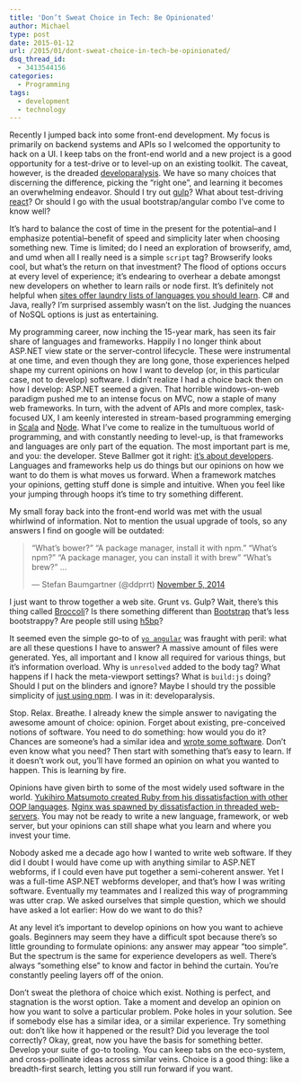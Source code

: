 ```yaml
---
title: 'Don’t Sweat Choice in Tech: Be Opinionated'
author: Michael
type: post
date: 2015-01-12
url: /2015/01/dont-sweat-choice-in-tech-be-opinionated/
dsq_thread_id:
  - 3413544156
categories:
  - Programming
tags:
  - development
  - technology
---
```

Recently I jumped back into some front-end development. My focus is primarily on backend systems and APIs so I welcomed the opportunity to hack on a UI. I keep tabs on the front-end world and a new project is a good opportunity for a test-drive or to level-up on an existing toolkit. The caveat, however, is the dreaded [developaralysis][1]. We have so many choices that discerning the difference, picking the &#8220;right one&#8221;, and learning it becomes an overwhelming endeavor. Should I try out [gulp][2]? What about test-driving [react][3]? Or should I go with the usual bootstrap/angular combo I&#8217;ve come to know well?

It&#8217;s hard to balance the cost of time in the present for the potential&#8211;and I emphasize potential&#8211;benefit of speed and simplicity later when choosing something new. Time is limited; do I need an exploration of browserify, amd, and umd when all I really need is a simple `script` tag? Browserify looks cool, but what&#8217;s the return on that investment? The flood of options occurs at every level of experience; it&#8217;s endearing to overhear a debate amongst new developers on whether to learn rails or node first. It&#8217;s definitely not helpful when [sites offer laundry lists of languages you should learn][4]. C# and Java, really? I&#8217;m surprised assembly wasn&#8217;t on the list. Judging the nuances of NoSQL options is just as entertaining.

My programming career, now inching the 15-year mark, has seen its fair share of languages and frameworks. Happily I no longer think about ASP.NET view state or the server-control lifecycle. These were instrumental at one time, and even though they are long gone, those experiences helped shape my current opinions on how I want to develop (or, in this particular case, not to develop) software. I didn&#8217;t realize I had a choice back then on how I develop: ASP.NET seemed a given. That horrible windows-on-web paradigm pushed me to an intense focus on MVC, now a staple of many web frameworks. In turn, with the advent of APIs and more complex, task-focused UX, I am keenly interested in stream-based programming emerging in [Scala][5] and [Node][6]. What I&#8217;ve come to realize in the tumultuous world of programming, and with constantly needing to level-up, is that frameworks and languages are only part of the equation. The most important part is me, and you: the developer. Steve Ballmer got it right: [it&#8217;s about developers][7]. Languages and frameworks help us do things but our opinions on how we want to do them is what moves us forward. When a framework matches your opinions, getting stuff done is simple and intuitive. When you feel like your jumping through hoops it&#8217;s time to try something different.

My small foray back into the front-end world was met with the usual whirlwind of information. Not to mention the usual upgrade of tools, so any answers I find on google will be outdated:

<blockquote class="twitter-tweet" lang="en">
  <p>
    &#8220;What&#8217;s bower?&#8221; &#8220;A package manager, install it with npm.&#8221; &#8220;What&#8217;s npm?&#8221; &#8220;A package manager, you can install it with brew&#8221; &#8220;What&#8217;s brew?&#8221; &#8230;
  </p>
  
  <p>
    — Stefan Baumgartner (@ddprrt) <a href="https://twitter.com/ddprrt/status/529909875347030016">November 5, 2014</a>
  </p>
</blockquote>



I just want to throw together a web site. Grunt vs. Gulp? Wait, there&#8217;s this thing called [Broccoli][8]? Is there something different than [Bootstrap][9] that&#8217;s less bootstrappy? Are people still using [h5bp][10]?

It seemed even the simple go-to of [`yo angular`][11] was fraught with peril: what are all these questions I have to answer? A massive amount of files were generated. Yes, all important and I know all required for various things, but it&#8217;s information overload. Why is `unresolved` added to the body tag? What happens if I hack the meta-viewport settings? What is `build:js` doing? Should I put on the blinders and ignore? Maybe I should try the possible simplicity of [just using npm][12]. I was in it: developaralysis.

Stop. Relax. Breathe. I already knew the simple answer to navigating the awesome amount of choice: opinion. Forget about existing, pre-conceived notions of software. You need to do something: how would you do it? Chances are someone&#8217;s had a similar idea and [wrote some software][13]. Don&#8217;t even know what you need? Then start with something that&#8217;s easy to learn. If it doesn&#8217;t work out, you&#8217;ll have formed an opinion on what you wanted to happen. This is learning by fire.

Opinions have given birth to some of the most widely used software in the world. [Yukihiro Matsumoto created Ruby from his dissatisfaction with other OOP languages][14]. [Nginx was spawned by dissatisfaction in threaded web-servers][15]. You may not be ready to write a new language, framework, or web server, but your opinions can still shape what you learn and where you invest your time.

Nobody asked me a decade ago how I wanted to write web software. If they did I doubt I would have come up with anything similar to ASP.NET webforms, if I could even have put together a semi-coherent answer. Yet I was a full-time ASP.NET webforms developer, and that&#8217;s how I was writing software. Eventually my teammates and I realized this way of programming was utter crap. We asked ourselves that simple question, which we should have asked a lot earlier: How do we want to do this?

At any level it&#8217;s important to develop opinions on how you want to achieve goals. Beginners may seem they have a difficult spot because there&#8217;s so little grounding to formulate opinions: any answer may appear &#8220;too simple&#8221;. But the spectrum is the same for experience developers as well. There&#8217;s always &#8220;something else&#8221; to know and factor in behind the curtain. You&#8217;re constantly peeling layers off of the onion.

Don&#8217;t sweat the plethora of choice which exist. Nothing is perfect, and stagnation is the worst option. Take a moment and develop an opinion on how you want to solve a particular problem. Poke holes in your solution. See if somebody else has a similar idea, or a similar experience. Try something out: don&#8217;t like how it happened or the result? Did you leverage the tool correctly? Okay, great, now you have the basis for something better. Develop your suite of go-to tooling. You can keep tabs on the eco-system, and cross-pollinate ideas across similar veins. Choice is a good thing: like a breadth-first search, letting you still run forward if you want.

 [1]: http://techcrunch.com/2014/10/18/you-too-may-be-a-victim-of-developaralysis/
 [2]: http://gulpjs.com
 [3]: http://facebook.github.io/react/
 [4]: http://mashable.com/2014/01/21/learn-programming-languages/
 [5]: http://doc.akka.io/docs/akka-stream-and-http-experimental/1.0-M2/scala/stream-index.html
 [6]: https://github.com/substack/stream-handbook
 [7]: http://vimeo.com/6668315
 [8]: https://github.com/broccolijs/broccoli
 [9]: http://getbootstrap.com
 [10]: http://html5boilerplate.com
 [11]: http://yeoman.io
 [12]: http://blog.keithcirkel.co.uk/why-we-should-stop-using-grunt/
 [13]: https://github.com/explore
 [14]: http://en.wikipedia.org/wiki/Ruby_(programming_language)#Early_concept
 [15]: http://www.aosabook.org/en/nginx.html
